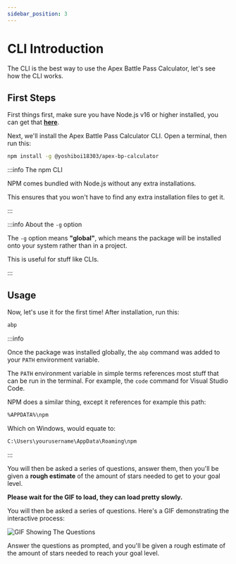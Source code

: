 ```yaml
---
sidebar_position: 3
---
```


# CLI Introduction

The CLI is the best way to use the Apex Battle Pass Calculator, let's see how the CLI works.

## First Steps

First things first, make sure you have Node.js v16 or higher installed, you can get that **[here](https://nodejs.org)**.

Next, we'll install the Apex Battle Pass Calculator CLI. Open a terminal, then run this:

```bash
npm install -g @yoshiboi18303/apex-bp-calculator
```

:::info The npm CLI

NPM comes bundled with Node.js without any extra installations.

This ensures that you won't have to find any extra installation files to get it.

:::

:::info About the `-g` option

The `-g` option means **"global"**, which means the package will be installed onto your system rather than in a project.

This is useful for stuff like CLIs.

:::

## Usage

Now, let's use it for the first time! After installation, run this:

```bash
abp
```

:::info

Once the package was installed globally, the `abp` command was added to your `PATH` environment variable.

The `PATH` environment variable in simple terms references most stuff that can be run in the terminal. For example, the `code` command for Visual Studio Code.

NPM does a similar thing, except it references for example this path:

```txt
%APPDATA%\npm
```

Which on Windows, would equate to:

```txt
C:\Users\yourusername\AppData\Roaming\npm
```

:::

You will then be asked a series of questions, answer them, then you'll be given a **rough estimate** of the amount of stars needed to get to your goal level.

**Please wait for the GIF to load, they can load pretty slowly.**

You will then be asked a series of questions. Here's a GIF demonstrating the interactive process:

![GIF Showing The Questions](https://cdn.discordapp.com/attachments/1028104425371340851/1125833416194129930/ABPC.gif)

Answer the questions as prompted, and you'll be given a rough estimate of the amount of stars needed to reach your goal level.
